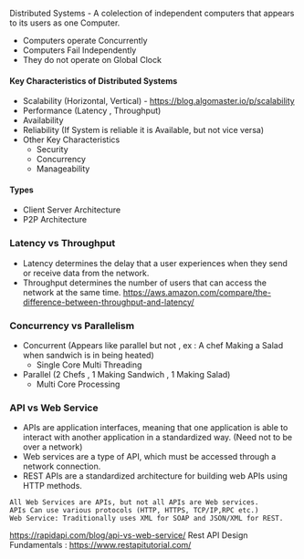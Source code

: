 Distributed Systems - A colelection of independent computers that appears to its users as one Computer.
 - Computers operate Concurrently
 - Computers Fail Independently
 - They do not operate on Global Clock

 #### Key Characteristics of Distributed Systems
- Scalability (Horizontal, Vertical) - https://blog.algomaster.io/p/scalability
- Performance (Latency , Throughput)
- Availability
- Reliability (If System is reliable it is Available, but not vice versa)
- Other Key Characteristics
    - Security
    - Concurrency
    - Manageability

#### Types
- Client Server Architecture
- P2P Architecture

### Latency vs Throughput

- Latency determines the delay that a user experiences when they send or receive data from the network.
- Throughput determines the number of users that can access the network at the same time.
https://aws.amazon.com/compare/the-difference-between-throughput-and-latency/


### Concurrency vs Parallelism

- Concurrent (Appears like parallel but not , ex : A chef Making a Salad  when  sandwich is in being heated)
    - Single Core Multi Threading
- Parallel (2 Chefs , 1 Making Sandwich , 1 Making Salad)
    - Multi Core Processing

### API vs Web Service

- APIs are application interfaces, meaning that one application is able to interact with another application in a standardized way. (Need not to be over a network)
- Web services are a type of API, which must be accessed through a network connection.
- REST APIs are a standardized architecture for building web APIs using HTTP methods.

```
All Web Services are APIs, but not all APIs are Web services.
APIs Can use various protocols (HTTP, HTTPS, TCP/IP,RPC etc.)
Web Service: Traditionally uses XML for SOAP and JSON/XML for REST.
```

https://rapidapi.com/blog/api-vs-web-service/
Rest API Design Fundamentals : https://www.restapitutorial.com/
